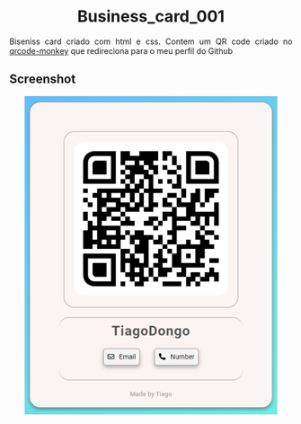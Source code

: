 <div justify-content=justify>
  <h1 align=center>Business_card_001</h1>
  <p align=justify>Biseniss card criado com html e css. Contem um QR code criado no <a href="https://www.qrcode-monkey.com/pt/">qrcode-monkey</a> que redireciona para o meu perfil do Github</p>
  <h2>Screenshot</h2>
  <div align=center>
    <img  width='450px' src="https://github.com/TiagoDongo/Business-Cards/blob/main/Business%20card%20001/Pictures/card.png">
  </div>
</div>
